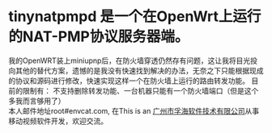 # tinynatpmpd 是一个在OpenWrt上运行的NAT-PMP协议服务器端。
我的OpenWRT装上miniupnp后，在防火墙穿透仍然存有问题，这让我将目光投向其他的替代方案，遗憾的是我没有快速找到解决的办法，无奈之下只能根据现成的协议和源码进行修改，快速实现这样一个在防火墙上运行的路由转发功能。
目前的限制有： 不支持删除转发功能、一台机器只能有一个防火墙端口（但是这个多我而言够用了）
<br />
本人邮件地址root#envcat.com, 在This is an [广州市孚海软件技术有限公司](http://envcat.com/)从事移动视频软件开发，欢迎交流。
